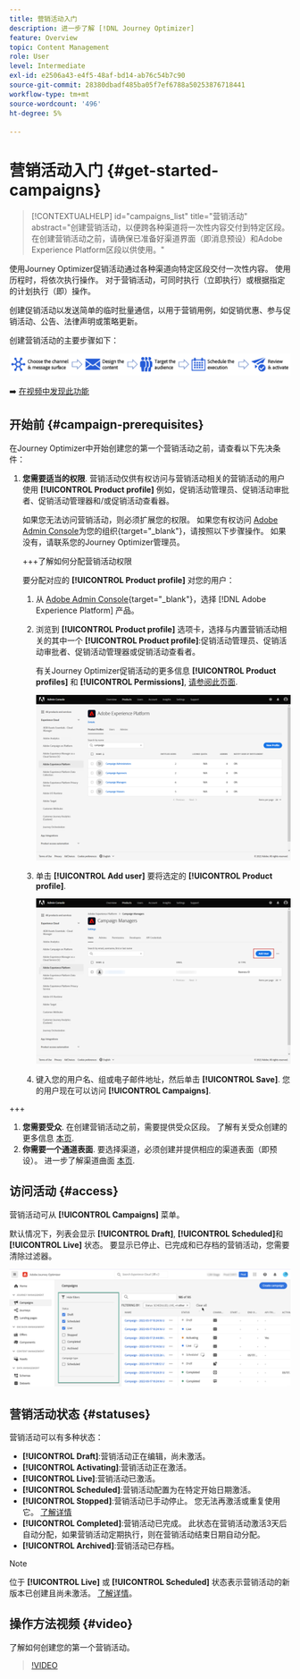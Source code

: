 ```yaml
---
title: 营销活动入门
description: 进一步了解 [!DNL Journey Optimizer]
feature: Overview
topic: Content Management
role: User
level: Intermediate
exl-id: e2506a43-e4f5-48af-bd14-ab76c54b7c90
source-git-commit: 28380dbadf485ba05f7ef6788a50253876718441
workflow-type: tm+mt
source-wordcount: '496'
ht-degree: 5%

---
```


# 营销活动入门 {#get-started-campaigns}

>[!CONTEXTUALHELP]
>id="campaigns_list"
>title="营销活动"
>abstract="创建营销活动，以便跨各种渠道将一次性内容交付到特定区段。 在创建营销活动之前，请确保已准备好渠道界面（即消息预设）和Adobe Experience Platform区段以供使用。"

使用Journey Optimizer促销活动通过各种渠道向特定区段交付一次性内容。 使用历程时，将依次执行操作。 对于营销活动，可同时执行（立即执行）或根据指定的计划执行（即）操作。

创建促销活动以发送简单的临时批量通信，以用于营销用例，如促销优惠、参与促销活动、公告、法律声明或策略更新。

创建营销活动的主要步骤如下：

![](assets/create-campaign-process.png)

➡️ [在视频中发现此功能](#video)

<!--You can create two types of campaigns:

* **Scheduled campaigns** allow for simple ad-hoc batch communications for marketing use cases like promotional offers, engagement campaigns, announcements, legal notices, or policy updates.
* **API Triggered Campaigns** allow for simple transactional/operational messages with REST APIs (password reset, card abandonment, etc.), where the need may involve personalization using profile attributes and contextual data from payload.-->

## 开始前 {#campaign-prerequisites}

在Journey Optimizer中开始创建您的第一个营销活动之前，请查看以下先决条件：

1. **您需要适当的权限**. 营销活动仅供有权访问与营销活动相关的营销活动的用户使用 **[!UICONTROL Product profile]** 例如，促销活动管理员、促销活动审批者、促销活动管理器和/或促销活动查看器。

   如果您无法访问营销活动，则必须扩展您的权限。 如果您有权访问 [Adobe Admin Console](https://adminconsole.adobe.com/)为您的组织{target=&quot;_blank&quot;}，请按照以下步骤操作。 如果没有，请联系您的Journey Optimizer管理员。

   +++了解如何分配营销活动权限

   要分配对应的 **[!UICONTROL Product profile]** 对您的用户：

   1. 从 [Adobe Admin Console](https://adminconsole.adobe.com/){target=&quot;_blank&quot;}，选择 [!DNL Adobe Experience Platform] 产品。

   1. 浏览到 **[!UICONTROL Product profile]** 选项卡，选择与内置营销活动相关的其中一个 **[!UICONTROL Product profile]**:促销活动管理员、促销活动审批者、促销活动管理器或促销活动查看者。

      有关Journey Optimizer促销活动的更多信息 **[!UICONTROL Product profiles]** 和 **[!UICONTROL Permissions]**, [请参阅此页面](../administration/ootb-product-profiles.md).

      ![](assets/do-not-localize/admin_1.png)

   1. 单击 **[!UICONTROL Add user]** 要将选定的 **[!UICONTROL Product profile]**.

      ![](assets/do-not-localize/admin_2.png)

   1. 键入您的用户名、组或电子邮件地址，然后单击 **[!UICONTROL Save]**.
   您的用户现在可以访问 **[!UICONTROL Campaigns]**.

+++

1. **您需要受众**. 在创建营销活动之前，需要提供受众区段。 了解有关受众创建的更多信息 [本页](../segment/about-segments.md).
1. **你需要一个通道表面**. 要选择渠道，必须创建并提供相应的渠道表面（即预设）。 进一步了解渠道曲面 [本页](../configuration/channel-surfaces.md).

## 访问活动 {#access}

营销活动可从 **[!UICONTROL Campaigns]** 菜单。

默认情况下，列表会显示 **[!UICONTROL Draft]**, **[!UICONTROL Scheduled]**&#x200B;和 **[!UICONTROL Live]** 状态。 要显示已停止、已完成和已存档的营销活动，您需要清除过滤器。

![](assets/create-campaign-list.png)

## 营销活动状态 {#statuses}

营销活动可以有多种状态：

* **[!UICONTROL Draft]**:营销活动正在编辑，尚未激活。
* **[!UICONTROL Activating]**:营销活动正在激活。
* **[!UICONTROL Live]**:营销活动已激活。
* **[!UICONTROL Scheduled]**:营销活动配置为在特定开始日期激活。
* **[!UICONTROL Stopped]**:营销活动已手动停止。 您无法再激活或重复使用它。 [了解详情](modify-stop-campaign.md#stop)
* **[!UICONTROL Completed]**:营销活动已完成。 此状态在营销活动激活3天后自动分配，如果营销活动定期执行，则在营销活动结束日期自动分配。
* **[!UICONTROL Archived]**:营销活动已存档。

>[!NOTE]
>
>位于 **[!UICONTROL Live]** 或 **[!UICONTROL Scheduled]** 状态表示营销活动的新版本已创建且尚未激活。 [了解详情](modify-stop-campaign.md#modify)。

## 操作方法视频 {#video}

了解如何创建您的第一个营销活动。

>[!VIDEO](https://video.tv.adobe.com/v/346680?quality=12)
